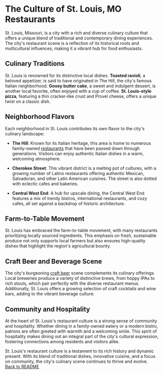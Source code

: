 # The Culture of St. Louis, MO Restaurants

St. Louis, Missouri, is a city with a rich and diverse culinary culture that offers a unique blend of traditional and contemporary dining experiences. The city's restaurant scene is a reflection of its historical roots and multicultural influences, making it a vibrant hub for food enthusiasts.

## Culinary Traditions

St. Louis is renowned for its distinctive local dishes. **Toasted ravioli**, a beloved appetizer, is said to have originated in The Hill, the city's famous Italian neighborhood. **Gooey butter cake**, a sweet and indulgent dessert, is another local favorite, often enjoyed with a cup of coffee. **St. Louis-style pizza**, featuring a thin cracker-like crust and Provel cheese, offers a unique twist on a classic dish.

## Neighborhood Flavors

Each neighborhood in St. Louis contributes its own flavor to the city's culinary landscape:

- **The Hill**: Known for its Italian heritage, this area is home to numerous family-owned [restaurants](BestItalianTheHill.md) that have been passed down through generations. Visitors can enjoy authentic Italian dishes in a warm, welcoming atmosphere.

- **Cherokee Street**: This vibrant district is a melting pot of cultures, with a growing number of Latino restaurants offering authentic Mexican, Salvadoran, and other Latin American cuisines. The street is also dotted with eclectic cafes and bakeries.

- **Central West End**: A hub for upscale dining, the Central West End features a mix of trendy bistros, international restaurants, and cozy cafes, all set against a backdrop of historic architecture.

## Farm-to-Table Movement

St. Louis has embraced the farm-to-table movement, with many restaurants prioritizing locally sourced ingredients. This emphasis on fresh, sustainable produce not only supports local farmers but also ensures high-quality dishes that highlight the region's agricultural bounty.

## Craft Beer and Beverage Scene

The city's burgeoning [craft beer](CraftBeer.md) scene complements its culinary offerings. Local breweries produce a variety of distinctive brews, from hoppy IPAs to rich stouts, which pair perfectly with the diverse restaurant menus. Additionally, St. Louis offers a growing selection of craft cocktails and wine bars, adding to the vibrant beverage culture.

## Community and Hospitality

At the heart of St. Louis's restaurant culture is a strong sense of community and hospitality. Whether dining in a family-owned eatery or a modern bistro, patrons are often greeted with warmth and a welcoming smile. This spirit of hospitality makes dining out an integral part of the city's cultural expression, fostering connections among residents and visitors alike.

St. Louis's restaurant culture is a testament to its rich history and dynamic present. With its blend of traditional dishes, innovative cuisine, and a focus on community, the city's culinary scene continues to thrive and evolve.
[Back to README](README.md)

